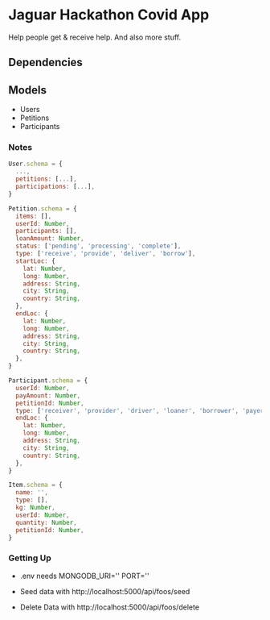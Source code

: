 # Jaguar Hackathon Covid App

Help people get & receive help. And also more stuff.

## Dependencies

## Models

- Users
- Petitions
- Participants

### Notes

```js
User.schema = {
  ...,
  petitions: [...],
  participations: [...],
}

Petition.schema = {
  items: [],
  userId: Number,
  participants: [],
  loanAmount: Number,
  status: ['pending', 'processing', 'complete'],
  type: ['receive', 'provide', 'deliver', 'borrow'],
  startLoc: {
    lat: Number,
    long: Number,
    address: String,
    city: String,
    country: String,
  },
  endLoc: {
    lat: Number,
    long: Number,
    address: String,
    city: String,
    country: String,
  },
}

Participant.schema = {
  userId: Number,
  payAmount: Number,
  petitionId: Number,
  type: ['receiver', 'provider', 'driver', 'loaner', 'borrower', 'payer',],
  endLoc: {
    lat: Number,
    long: Number,
    address: String,
    city: String,
    country: String,
  },
}

Item.schema = {
  name: '',
  type: [],
  kg: Number,
  userId: Number,
  quantity: Number,
  petitionId: Number,
}
```

### Getting Up
- .env needs
  MONGODB_URI=''
  PORT=''

- Seed data with http://localhost:5000/api/foos/seed
- Delete Data with http://localhost:5000/api/foos/delete